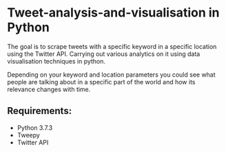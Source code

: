 # Tweet-analysis-and-visualisation in Python

The goal is to scrape tweets with a specific keyword in a specific location using the Twitter API. Carrying out various analytics on it using data visualisation techniques in python. 

Depending on your keyword and location parameters you could see what people are talking about in a specific part of the world and how its relevance changes with time.  

## Requirements:
- Python 3.7.3
- Tweepy
- Twitter API



